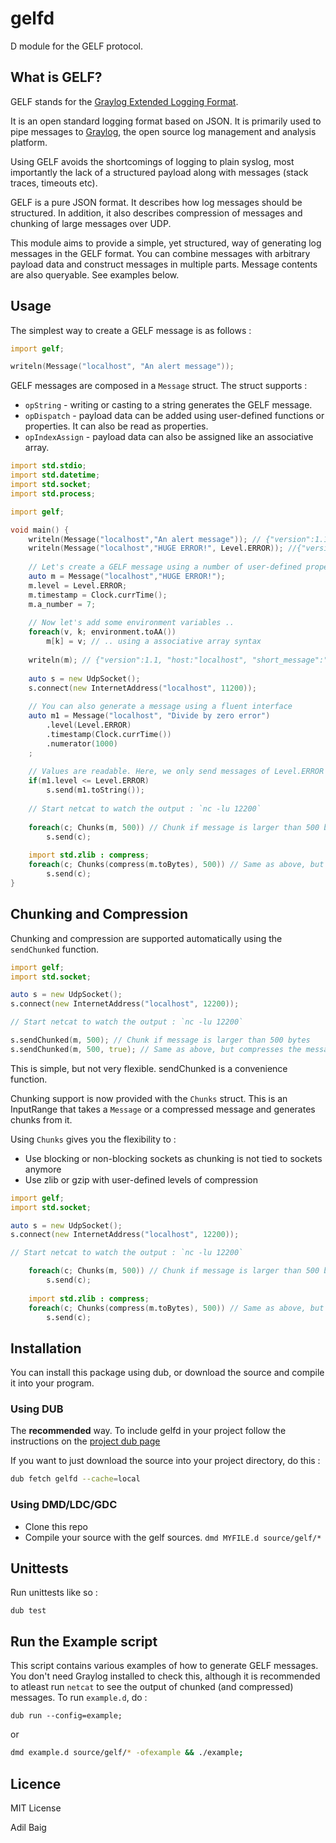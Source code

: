 # gelfd
D module for the GELF protocol.

## What is GELF?
GELF stands for the [Graylog Extended Logging Format](https://www.graylog.org/resources/gelf/).

It is an open standard logging format based on JSON. It is primarily used to pipe messages to [Graylog](www.graylog.org/overview/), the open source log management and analysis platform.

Using GELF avoids the shortcomings of logging to plain syslog, most importantly the lack of a structured payload along with messages (stack traces, timeouts etc).

GELF is a pure JSON format. It describes how log messages should be structured. In addition, it also describes compression of messages and chunking of large messages over UDP.

This module aims to provide a simple, yet structured, way of generating log messages in the GELF format. You can combine messages with arbitrary payload data and construct messages in multiple parts. Message contents are also queryable. See examples below.

## Usage

The simplest way to create a GELF message is as follows :
````d
import gelf;

writeln(Message("localhost", "An alert message"));
````

GELF messages are composed in a `Message` struct. The struct supports :
- `opString` - writing or casting to a string generates the GELF message.
- `opDispatch` - payload data can be added using user-defined functions or properties. It can also be read as properties.
- `opIndexAssign` - payload data can also be assigned like an associative array.

````d
import std.stdio;
import std.datetime;
import std.socket;
import std.process;

import gelf;

void main() {
    writeln(Message("localhost","An alert message")); // {"version":1.1, "host":"localhost", "short_message":"An alert message", "level":1}
    writeln(Message("localhost","HUGE ERROR!", Level.ERROR)); //{"version":1.1, "host":"localhost", "short_message":"HUGE ERROR!", "level":3}
    
    // Let's create a GELF message using a number of user-defined properties
    auto m = Message("localhost","HUGE ERROR!");
    m.level = Level.ERROR;
    m.timestamp = Clock.currTime();
    m.a_number = 7;
    
    // Now let's add some environment variables ..
    foreach(v, k; environment.toAA())
    	m[k] = v; // .. using a associative array syntax
    
    writeln(m); // {"version":1.1, "host:"localhost", "short_message":"HUGE ERROR!", "timestamp":1447275799, "level":3, "_a_number":7, "_PATH":"/usr/local/sbin:..."}
    
    auto s = new UdpSocket();
    s.connect(new InternetAddress("localhost", 11200));
    	
    // You can also generate a message using a fluent interface
    auto m1 = Message("localhost", "Divide by zero error")
        .level(Level.ERROR)
        .timestamp(Clock.currTime())
        .numerator(1000)
    ;
    
    // Values are readable. Here, we only send messages of Level.ERROR or more severity to Graylog 
    if(m1.level <= Level.ERROR)
    	s.send(m1.toString());
    
    // Start netcat to watch the output : `nc -lu 12200`
    
    foreach(c; Chunks(m, 500)) // Chunk if message is larger than 500 bytes 
        s.send(c); 
    
    import std.zlib : compress;
    foreach(c; Chunks(compress(m.toBytes), 500)) // Same as above, but compresses the message before chunking
        s.send(c);
}
````

## Chunking and Compression

Chunking and compression are supported automatically using the `sendChunked` function.

````d
import gelf;
import std.socket;

auto s = new UdpSocket();
s.connect(new InternetAddress("localhost", 12200));

// Start netcat to watch the output : `nc -lu 12200`

s.sendChunked(m, 500); // Chunk if message is larger than 500 bytes
s.sendChunked(m, 500, true); // Same as above, but compresses the message (zlib) before chunking
````

This is simple, but not very flexible. sendChunked is a convenience function. 

Chunking support is now provided with the `Chunks` struct. This is an InputRange that takes a `Message` or a compressed message and generates chunks from it.

Using `Chunks` gives you the flexibility to :
- Use blocking or non-blocking sockets as chunking is not tied to sockets anymore
- Use zlib or gzip with user-defined levels of compression 

````d
import gelf;
import std.socket;

auto s = new UdpSocket();
s.connect(new InternetAddress("localhost", 12200));

// Start netcat to watch the output : `nc -lu 12200`

    foreach(c; Chunks(m, 500)) // Chunk if message is larger than 500 bytes 
        s.send(c); 
    
    import std.zlib : compress;
    foreach(c; Chunks(compress(m.toBytes), 500)) // Same as above, but compresses the message (using zlib) before chunking
        s.send(c);
````

## Installation

You can install this package using dub, or download the source and compile it into your program.

### Using DUB

The **recommended** way. To include gelfd in your project follow the instructions on the [project dub page](http://code.dlang.org/packages/gelfd)

If you want to just download the source into your project directory, do this :

````bash
dub fetch gelfd --cache=local
````

### Using DMD/LDC/GDC

- Clone this repo
- Compile your source with the gelf sources. `dmd MYFILE.d source/gelf/*`

## Unittests

Run unittests like so :

````
dub test
````

## Run the Example script

This script contains various examples of how to generate GELF messages. You don't need Graylog installed to check this, although it is recommended to atleast run `netcat` to see the output of chunked (and compressed) messages. To run `example.d`, do :

````
dub run --config=example;
````

or

````bash
dmd example.d source/gelf/* -ofexample && ./example;
````


## Licence
MIT License

Adil Baig

